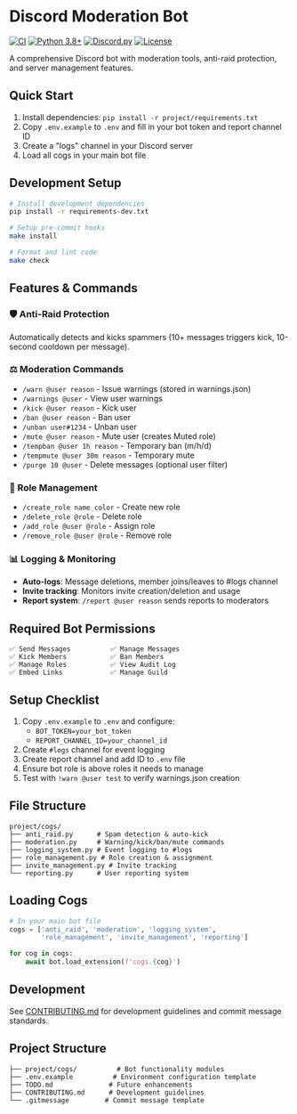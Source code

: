 # Discord Moderation Bot

[![CI](https://github.com/matcharr/bot-discord/workflows/CI/badge.svg)](https://github.com/matcharr/bot-discord/actions)
[![Python 3.8+](https://img.shields.io/badge/python-3.8+-blue.svg)](https://www.python.org/downloads/)
[![Discord.py](https://img.shields.io/badge/discord.py-2.3.1-blue.svg)](https://discordpy.readthedocs.io/)
[![License](https://img.shields.io/badge/license-MIT-green.svg)](LICENSE)

A comprehensive Discord bot with moderation tools, anti-raid protection, and server management features.

## Quick Start

1. Install dependencies: `pip install -r project/requirements.txt`
2. Copy `.env.example` to `.env` and fill in your bot token and report channel ID
3. Create a "logs" channel in your Discord server
4. Load all cogs in your main bot file

## Development Setup

```bash
# Install development dependencies
pip install -r requirements-dev.txt

# Setup pre-commit hooks
make install

# Format and lint code
make check
```

## Features & Commands

### 🛡️ Anti-Raid Protection
Automatically detects and kicks spammers (10+ messages triggers kick, 10-second cooldown per message).

### ⚖️ Moderation Commands
- `/warn @user reason` - Issue warnings (stored in warnings.json)
- `/warnings @user` - View user warnings
- `/kick @user reason` - Kick user
- `/ban @user reason` - Ban user  
- `/unban user#1234` - Unban user
- `/mute @user reason` - Mute user (creates Muted role)
- `/tempban @user 1h reason` - Temporary ban (m/h/d)
- `/tempmute @user 30m reason` - Temporary mute
- `/purge 10 @user` - Delete messages (optional user filter)

### 🔧 Role Management
- `/create_role name color` - Create new role
- `/delete_role @role` - Delete role
- `/add_role @user @role` - Assign role
- `/remove_role @user @role` - Remove role

### 📊 Logging & Monitoring
- **Auto-logs**: Message deletions, member joins/leaves to #logs channel
- **Invite tracking**: Monitors invite creation/deletion and usage
- **Report system**: `/report @user reason` sends reports to moderators

## Required Bot Permissions

```
✅ Send Messages          ✅ Manage Messages
✅ Kick Members           ✅ Ban Members  
✅ Manage Roles           ✅ View Audit Log
✅ Embed Links            ✅ Manage Guild
```

## Setup Checklist

1. Copy `.env.example` to `.env` and configure:
   - `BOT_TOKEN=your_bot_token`
   - `REPORT_CHANNEL_ID=your_channel_id`
2. Create `#logs` channel for event logging
3. Create report channel and add ID to `.env` file
4. Ensure bot role is above roles it needs to manage
5. Test with `!warn @user test` to verify warnings.json creation

## File Structure
```
project/cogs/
├── anti_raid.py      # Spam detection & auto-kick
├── moderation.py     # Warning/kick/ban/mute commands  
├── logging_system.py # Event logging to #logs
├── role_management.py # Role creation & assignment
├── invite_management.py # Invite tracking
└── reporting.py      # User reporting system
```

## Loading Cogs
```python
# In your main bot file
cogs = ['anti_raid', 'moderation', 'logging_system', 
        'role_management', 'invite_management', 'reporting']

for cog in cogs:
    await bot.load_extension(f'cogs.{cog}')
```

## Development

See [CONTRIBUTING.md](CONTRIBUTING.md) for development guidelines and commit message standards.

## Project Structure
```
├── project/cogs/          # Bot functionality modules
├── .env.example          # Environment configuration template
├── TODO.md              # Future enhancements
├── CONTRIBUTING.md      # Development guidelines
└── .gitmessage         # Commit message template
```